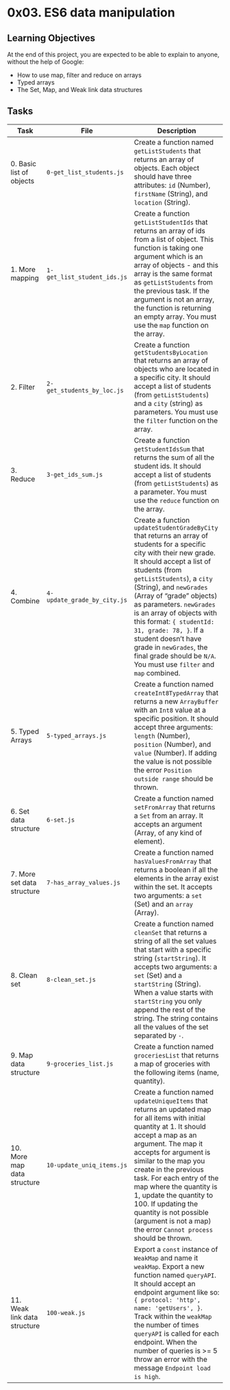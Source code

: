 # 0x03. ES6 data manipulation

## Learning Objectives
At the end of this project, you are expected to be able to explain to anyone, without the help of Google:

- How to use map, filter and reduce on arrays
- Typed arrays
- The Set, Map, and Weak link data structures

## Tasks
| Task | File | Description |
|------|------|-------------|
| 0. Basic list of objects | `0-get_list_students.js` | Create a function named `getListStudents` that returns an array of objects. Each object should have three attributes: `id` (Number), `firstName` (String), and `location` (String). |
| 1. More mapping | `1-get_list_student_ids.js` | Create a function `getListStudentIds` that returns an array of ids from a list of object. This function is taking one argument which is an array of objects - and this array is the same format as `getListStudents` from the previous task. If the argument is not an array, the function is returning an empty array. You must use the `map` function on the array. |
| 2. Filter | `2-get_students_by_loc.js` | Create a function `getStudentsByLocation` that returns an array of objects who are located in a specific city. It should accept a list of students (from `getListStudents`) and a `city` (string) as parameters. You must use the `filter` function on the array. |
| 3. Reduce | `3-get_ids_sum.js` | Create a function `getStudentIdsSum` that returns the sum of all the student ids. It should accept a list of students (from `getListStudents`) as a parameter. You must use the `reduce` function on the array. |
| 4. Combine | `4-update_grade_by_city.js` | Create a function `updateStudentGradeByCity` that returns an array of students for a specific city with their new grade. It should accept a list of students (from `getListStudents`), a `city` (String), and `newGrades` (Array of “grade” objects) as parameters. `newGrades` is an array of objects with this format: `{ studentId: 31, grade: 78, }`. If a student doesn’t have grade in `newGrades`, the final grade should be `N/A`. You must use `filter` and `map` combined. |
| 5. Typed Arrays | `5-typed_arrays.js` | Create a function named `createInt8TypedArray` that returns a new `ArrayBuffer` with an `Int8` value at a specific position. It should accept three arguments: `length` (Number), `position` (Number), and `value` (Number). If adding the value is not possible the error `Position outside range` should be thrown. |
| 6. Set data structure | `6-set.js` | Create a function named `setFromArray` that returns a `Set` from an array. It accepts an argument (Array, of any kind of element). |
| 7. More set data structure | `7-has_array_values.js` | Create a function named `hasValuesFromArray` that returns a boolean if all the elements in the array exist within the set. It accepts two arguments: a `set` (Set) and an `array` (Array). |
| 8. Clean set | `8-clean_set.js` | Create a function named `cleanSet` that returns a string of all the set values that start with a specific string (`startString`). It accepts two arguments: a `set` (Set) and a `startString` (String). When a value starts with `startString` you only append the rest of the string. The string contains all the values of the set separated by `-`. |
| 9. Map data structure | `9-groceries_list.js` | Create a function named `groceriesList` that returns a map of groceries with the following items (name, quantity). |
| 10. More map data structure | `10-update_uniq_items.js` | Create a function named `updateUniqueItems` that returns an updated map for all items with initial quantity at 1. It should accept a map as an argument. The map it accepts for argument is similar to the map you create in the previous task. For each entry of the map where the quantity is 1, update the quantity to 100. If updating the quantity is not possible (argument is not a map) the error `Cannot process` should be thrown. |
| 11. Weak link data structure | `100-weak.js` | Export a `const` instance of `WeakMap` and name it `weakMap`. Export a new function named `queryAPI`. It should accept an endpoint argument like so: `{ protocol: 'http', name: 'getUsers', }`. Track within the `weakMap` the number of times `queryAPI` is called for each endpoint. When the number of queries is >= 5 throw an error with the message `Endpoint load is high`. |
